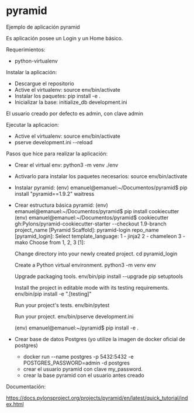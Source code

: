 # pyramid
Ejemplo de aplicación pyramid


Es aplicación posee un Login y un Home básico.


Requerimientos:
- python-virtualenv

Instalar la aplicación:
* Descargue el repositorio
* Active el virtualenv: source env/bin/activate
* Instalar los paquetes: pip install -e .
* Inicializar la base: initialize_db development.ini

El usuario creado por defecto es admin, con clave admin

Ejecutar la aplicacion: 
* Active el virtualenv: source env/bin/activate
* pserve development.ini --reload


Pasos que hice para realizar la aplicación:

* Crear el virtual env:
    python3 -m venv ./env

* Activarlo para instalar los paquetes necesarios:
    source env/bin/activate

* Instalar pyramid:
    (env) emanuel@emanuel:~/Documentos/pyramid$ pip install "pyramid==1.9.2" waitress

* Crear estructura básica pyramid:
    (env) emanuel@emanuel:~/Documentos/pyramid$ pip install cookiecutter
    (env) emanuel@emanuel:~/Documentos/pyramid$ cookiecutter gh:Pylons/pyramid-cookiecutter-starter --checkout 1.9-branch   
    project_name [Pyramid Scaffold]: pyramid-login
    repo_name [pyramid_login]: 
    Select template_language:
    1 - jinja2
    2 - chameleon
    3 - mako
    Choose from 1, 2, 3 [1]: 


    Change directory into your newly created project.
        cd pyramid_login

    Create a Python virtual environment.
        python3 -m venv env

    Upgrade packaging tools.
        env/bin/pip install --upgrade pip setuptools

    Install the project in editable mode with its testing requirements.
        env/bin/pip install -e ".[testing]"

    Run your project's tests.
        env/bin/pytest

    Run your project.
        env/bin/pserve development.ini

    (env) emanuel@emanuel:~/pyramid$ pip install -e .


* Crear base de datos Postgres (yo utilize la imagen de docker oficial de postgres)
    - docker run --name postgres -p 5432:5432 -e POSTGRES_PASSWORD=admin -d postgres
    - crear el usuario pyramid con clave my_password.
    - crear la base pyramid con el usuario antes creado



Documentación:

https://docs.pylonsproject.org/projects/pyramid/en/latest/quick_tutorial/index.html
